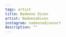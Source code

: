 ```yaml
---
tags: artist
title: Nadeena Dixon
artist: NadeenaDixon
instagram: nadeenadixonart
description: ""
---
```

